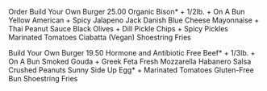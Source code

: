 Order
 Build Your Own Burger 25.00
    Organic Bison* + 1/2lb. + On A Bun
    Yellow American + Spicy Jalapeno Jack
    Danish Blue Cheese
    Mayonnaise + Thai Peanut Sauce
    Black Olives + Dill Pickle Chips + Spicy Pickles
    Marinated Tomatoes
    Ciabatta (Vegan)
    Shoestring Fries


 Build Your Own Burger 19.50
    Hormone and Antibiotic Free Beef* + 1/3lb. + On A Bun
    Smoked Gouda + Greek Feta
    Fresh Mozzarella
    Habanero Salsa
    Crushed Peanuts
    Sunny Side Up Egg* + Marinated Tomatoes
    Gluten-Free Bun
    Shoestring Fries
